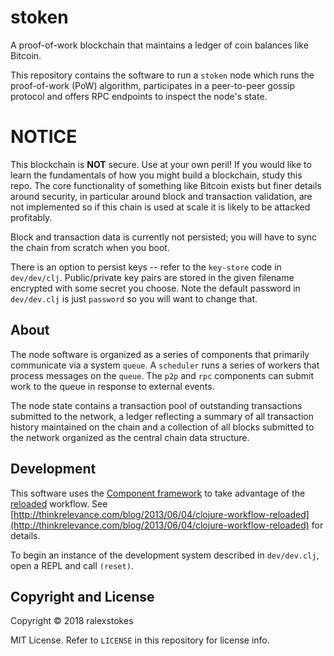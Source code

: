 # stoken

A proof-of-work blockchain that maintains a ledger of coin balances like Bitcoin.

This repository contains the software to run a `stoken` node which runs the proof-of-work (PoW) algorithm, participates in a peer-to-peer gossip protocol and offers RPC endpoints to inspect the node's state.

# NOTICE

This blockchain is **NOT** secure. Use at your own peril! If you would like to learn the fundamentals of how you might build a blockchain, study this repo. The core functionality of something like Bitcoin exists but finer details around security, in particular around block and transaction validation, are not implemented so if this chain is used at scale it is likely to be attacked profitably.

Block and transaction data is currently not persisted; you will have to sync the chain from scratch when you boot.

There is an option to persist keys -- refer to the `key-store` code in `dev/dev/clj`. Public/private key pairs are stored in the given filename encrypted with some secret you choose. Note the default password in `dev/dev.clj` is just `password` so you will want to change that.

## About

The node software is organized as a series of components that primarily communicate via a system `queue`. A `scheduler` runs a series of workers that process messages on the `queue`. The `p2p` and `rpc` components can submit work to the queue in response to external events.

The node state contains a transaction pool of outstanding transactions submitted to the network, a ledger reflecting a summary of all transaction history maintained on the chain and a collection of all blocks submitted to the network organized as the central chain data structure.

## Development

This software uses the [Component framework](https://github.com/stuartsierra/component) to take advantage of the [reloaded](https://github.com/stuartsierra/reloaded) workflow. See [http://thinkrelevance.com/blog/2013/06/04/clojure-workflow-reloaded](http://thinkrelevance.com/blog/2013/06/04/clojure-workflow-reloaded) for details.

To begin an instance of the development system described in `dev/dev.clj`, open a REPL and call `(reset)`.

## Copyright and License

Copyright © 2018 ralexstokes

MIT License. Refer to `LICENSE` in this repository for license info.
